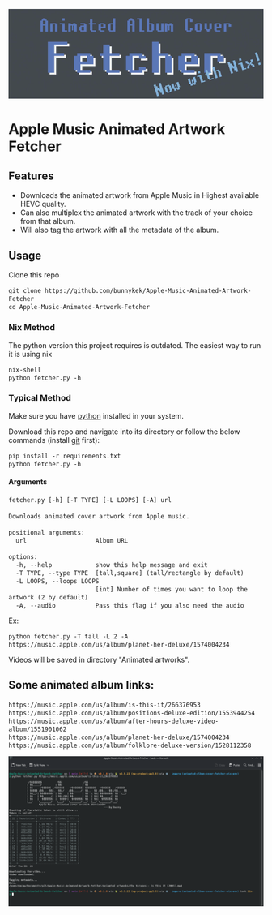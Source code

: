 ![logo](https://raw.githubusercontent.com/Furret-png/Apple-Music-Animated-Artwork-Fetcher/refs/heads/main/assets/logo.webp "logo")
# Apple Music Animated Artwork Fetcher
## Features

- Downloads the animated artwork from Apple Music in Highest available HEVC quality.
- Can also multiplex the animated artwork with the track of your choice from that album.
- Will also tag the artwork with all the metadata of the album.

## Usage
Clone this repo
```
git clone https://github.com/bunnykek/Apple-Music-Animated-Artwork-Fetcher
cd Apple-Music-Animated-Artwork-Fetcher
```
### Nix Method

The python version this project requires is outdated. The easiest way to run it is using nix
```
nix-shell
python fetcher.py -h
```

### Typical Method

Make sure you have [python](https://www.python.org/ "python") installed in your system.

Download this repo and navigate into its directory or follow the below commands (install [git](https://git-scm.com/) first):

```
pip install -r requirements.txt
python fetcher.py -h
```

#### Arguments
```
fetcher.py [-h] [-T TYPE] [-L LOOPS] [-A] url

Downloads animated cover artwork from Apple music.

positional arguments:
  url                   Album URL

options:
  -h, --help            show this help message and exit
  -T TYPE, --type TYPE  [tall,square] (tall/rectangle by default)
  -L LOOPS, --loops LOOPS
                        [int] Number of times you want to loop the artwork (2 by default)
  -A, --audio           Pass this flag if you also need the audio
```
Ex:
``` 
python fetcher.py -T tall -L 2 -A https://music.apple.com/us/album/planet-her-deluxe/1574004234
```

Videos will be saved in directory "Animated artworks".


## Some animated album links:
```
https://music.apple.com/us/album/is-this-it/266376953
https://music.apple.com/us/album/positions-deluxe-edition/1553944254
https://music.apple.com/us/album/after-hours-deluxe-video-album/1551901062
https://music.apple.com/us/album/planet-her-deluxe/1574004234
https://music.apple.com/us/album/folklore-deluxe-version/1528112358
```
![example-usage](https://raw.githubusercontent.com/Furret-png/Apple-Music-Animated-Artwork-Fetcher/refs/heads/main/assets/example-usage.png "example-usage")
